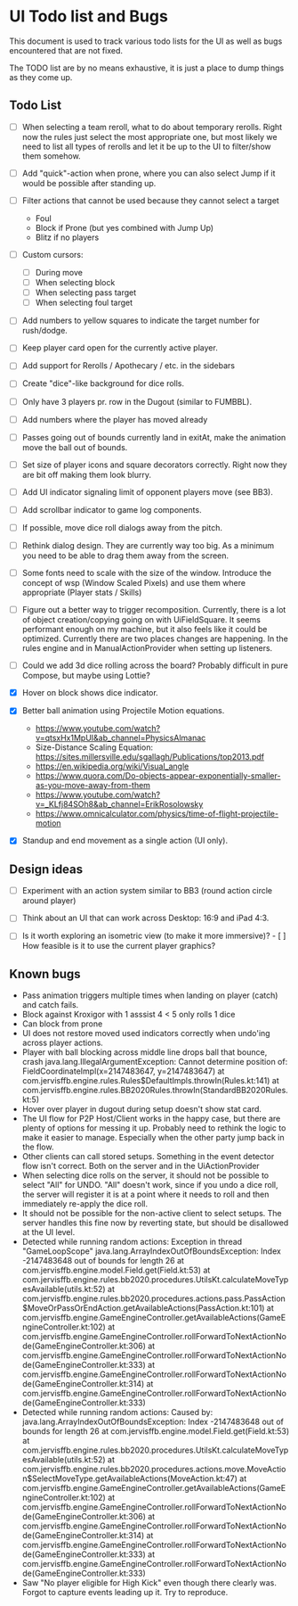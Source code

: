 # UI Todo list and Bugs

This document is used to track various todo lists for the UI as well as 
bugs encountered that are not fixed.

The TODO list are by no means exhaustive, it is just a place to dump
things as they come up.


## Todo List
- [ ] When selecting a team reroll, what to do about temporary rerolls.
      Right now the rules just select the most appropriate one, but most likely we need 
      to list all types of rerolls and let it be up to the UI to filter/show them somehow.
- [ ] Add "quick"-action when prone, where you can also select Jump if it would be 
      possible after standing up.
- [ ] Filter actions that cannot be used because they cannot select a target
  - Foul
  - Block if Prone (but yes combined with Jump Up)
  - Blitz if no players
- [ ] Custom cursors:
  - [ ] During move
  - [ ] When selecting block
  - [ ] When selecting pass target
  - [ ] When selecting foul target
- [ ] Add numbers to yellow squares to indicate the target number for rush/dodge.
- [ ] Keep player card open for the currently active player.
- [ ] Add support for Rerolls / Apothecary / etc. in the sidebars
- [ ] Create "dice"-like background for dice rolls.
- [ ] Only have 3 players pr. row in the Dugout (similar to FUMBBL).
- [ ] Add numbers where the player has moved already
- [ ] Passes going out of bounds currently land in exitAt, make the animation move the
      ball out of bounds.
- [ ] Set size of player icons and square decorators correctly. Right now they are bit off making them look blurry.
- [ ] Add UI indicator signaling limit of opponent players move (see BB3).
- [ ] Add scrollbar indicator to game log components.
- [ ] If possible, move dice roll dialogs away from the pitch.
- [ ] Rethink dialog design. They are currently way too big. As a minimum
      you need to be able to drag them away from the screen.
- [ ] Some fonts need to scale with the size of the window. Introduce the concept of 
      wsp (Window Scaled Pixels) and use them where appropriate (Player stats / Skills)
- [ ] Figure out a better way to trigger recomposition. Currently, there is a lot of
      object creation/copying going on with UiFieldSquare. It seems performant enough
      on my machine, but it also feels like it could be optimized. Currently there
      are two places changes are happening. In the rules engine and in 
      ManualActionProvider when setting up listeners.
- [ ] Could we add 3d dice rolling across the board? Probably difficult in pure Compose, but maybe using Lottie?
- [x] Hover on block shows dice indicator.
- [x] Better ball animation using Projectile Motion equations.
    - https://www.youtube.com/watch?v=qtsxHx1MpUI&ab_channel=PhysicsAlmanac
    - Size-Distance Scaling Equation: https://sites.millersville.edu/sgallagh/Publications/top2013.pdf
    - https://en.wikipedia.org/wiki/Visual_angle
    - https://www.quora.com/Do-objects-appear-exponentially-smaller-as-you-move-away-from-them
    - https://www.youtube.com/watch?v=_KLfj84SOh8&ab_channel=ErikRosolowsky
    - https://www.omnicalculator.com/physics/time-of-flight-projectile-motion
- [x] Standup and end movement as a single action (UI only).


## Design ideas

- [ ] Experiment with an action system similar to BB3 (round action circle around player)
- [ ] Think about an UI that can work across Desktop: 16:9 and iPad 4:3.
- [ ] Is it worth exploring an isometric view (to make it more immersive)? 
      - [ ] How feasible is it to use the current player graphics?


## Known bugs

- Pass animation triggers multiple times when landing on player (catch) and catch fails.
- Block against Kroxigor with 1 asssist 4 < 5 only rolls 1 dice
- Can block from prone
- UI does not restore moved used indicators correctly when undo'ing across player actions.
- Player with ball blocking across middle line drops ball that bounce, crash
  java.lang.IllegalArgumentException: Cannot determine position of: FieldCoordinateImpl(x=2147483647, y=2147483647)
  at com.jervisffb.engine.rules.Rules$DefaultImpls.throwIn(Rules.kt:141)
  at com.jervisffb.engine.rules.BB2020Rules.throwIn(StandardBB2020Rules.kt:5)
- Hover over player in dugout during setup doesn't show stat card.
- The UI flow for P2P Host/Client works in the happy case, but there are plenty of options 
  for messing it up. Probably need to rethink the logic to make it easier to manage. Especially
  when the other party jump back in the flow.
- Other clients can call stored setups. Something in the event detector flow isn't correct. Both on the server
  and in the UiActionProvider
- When selecting dice rolls on the server, it should not be possible to select "All" for UNDO.
  "All" doesn't work, since if you undo a dice roll, the server will register it is at a point where
  it needs to roll and then immediately re-apply the dice roll.
- It should not be possible for the non-active client to select setups. The server handles this fine
  now by reverting state, but should be disallowed at the UI level.
- Detected while running random actions:
  Exception in thread "GameLoopScope" java.lang.ArrayIndexOutOfBoundsException: Index -2147483648 out of bounds for length 26
  at com.jervisffb.engine.model.Field.get(Field.kt:53)
  at com.jervisffb.engine.rules.bb2020.procedures.UtilsKt.calculateMoveTypesAvailable(utils.kt:52)
  at com.jervisffb.engine.rules.bb2020.procedures.actions.pass.PassAction$MoveOrPassOrEndAction.getAvailableActions(PassAction.kt:101)
  at com.jervisffb.engine.GameEngineController.getAvailableActions(GameEngineController.kt:102)
  at com.jervisffb.engine.GameEngineController.rollForwardToNextActionNode(GameEngineController.kt:306)
  at com.jervisffb.engine.GameEngineController.rollForwardToNextActionNode(GameEngineController.kt:333)
  at com.jervisffb.engine.GameEngineController.rollForwardToNextActionNode(GameEngineController.kt:314)
  at com.jervisffb.engine.GameEngineController.rollForwardToNextActionNode(GameEngineController.kt:333)
- Detected while running random actions:
  Caused by: java.lang.ArrayIndexOutOfBoundsException: Index -2147483648 out of bounds for length 26
  at com.jervisffb.engine.model.Field.get(Field.kt:53)
  at com.jervisffb.engine.rules.bb2020.procedures.UtilsKt.calculateMoveTypesAvailable(utils.kt:52)
  at com.jervisffb.engine.rules.bb2020.procedures.actions.move.MoveAction$SelectMoveType.getAvailableActions(MoveAction.kt:47)
  at com.jervisffb.engine.GameEngineController.getAvailableActions(GameEngineController.kt:102)
  at com.jervisffb.engine.GameEngineController.rollForwardToNextActionNode(GameEngineController.kt:306)
  at com.jervisffb.engine.GameEngineController.rollForwardToNextActionNode(GameEngineController.kt:314)
  at com.jervisffb.engine.GameEngineController.rollForwardToNextActionNode(GameEngineController.kt:333)
  at com.jervisffb.engine.GameEngineController.rollForwardToNextActionNode(GameEngineController.kt:333)
- Saw "No player eligible for High Kick" even though there clearly was. Forgot to capture events leading up it. 
  Try to reproduce.